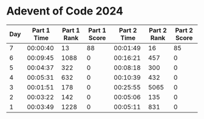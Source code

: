 # Adevent of Code 2024
| Day | Part 1 Time | Part 1 Rank | Part 1 Score | Part 2 Time | Part 2 Rank | Part 2 Score |
|-----|-------------|-------------|--------------|-------------|-------------|--------------|
|  7  | 00:00:40    | 13          | 88           | 00:01:49   | 16          | 85           |
|  6  | 00:09:45    | 1088        | 0            | 00:16:21   | 457         | 0            |
|  5  | 00:04:37    | 322         | 0            | 00:08:18    | 300         | 0            |
|  4  | 00:05:31    | 632         | 0            | 00:10:39    | 432         | 0            |
|  3  | 00:01:51    | 178         | 0            | 00:25:55    | 5065        | 0            |
|  2  | 00:03:22    | 142         | 0            | 00:05:06    | 135         | 0            |
|  1  | 00:03:49    | 1228        | 0            | 00:05:11    | 831         | 0            |